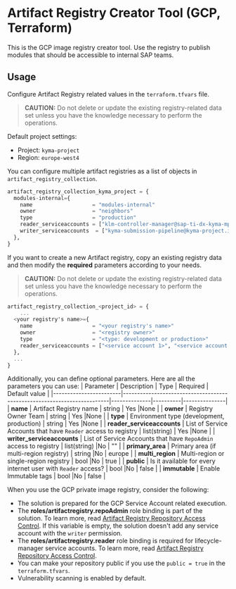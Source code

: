 # Artifact Registry Creator Tool (GCP, Terraform)

This is the GCP image registry creator tool. Use the registry to publish modules that should be accessible to internal SAP teams.

## Usage

Configure Artifact Registry related values in the `terraform.tfvars` file.

> **CAUTION:** Do not delete or update the existing registry-related data set unless you have the knowledge necessary to perform the operations.

Default project settings:

- Project: `kyma-project`
- Region: `europe-west4`

You can configure multiple artifact registries as a list of objects in `artifact_registry_collection`.

```terraform
artifact_registry_collection_kyma_project = {
  modules-internal={
    name                   = "modules-internal"
    owner                  = "neighbors"
    type                   = "production"
    reader_serviceaccounts = ["klm-controller-manager@sap-ti-dx-kyma-mps-dev.iam.gserviceaccount.com", "klm-controller-manager@sap-ti-dx-kyma-mps-stage.iam.gserviceaccount.com", "klm-controller-manager@sap-ti-dx-kyma-mps-prod.iam.gserviceaccount.com"]
    writer_serviceaccounts  = ["kyma-submission-pipeline@kyma-project.iam.gserviceaccount.com"]
  },
}
```

If you want to create a new Artifact registry, copy an existing registry data and then modify the **required** parameters according to your needs.

> **CAUTION:** Do not delete or update the existing registry-related data set unless you have the knowledge necessary to perform the operations.

```terraform
artifact_registry_collection_<project_id> = {
    ...
  <your registry's name>={
    name                   = "<your registry's name>"
    owner                  = "<registry owner>"
    type                   = "<type: development or production>"
    reader_serviceaccounts = ["<service account 1>", "<service account 2>"]
  },
  ...
}
```

Additionally, you can define optional parameters. Here are all the parameters you can use:
| Parameter | Description | Type | Required | Default value |
|------------------------|-------------------------------------------------------------------------|--------------|----------|---------------|
| **name** | Artifact Registry name | string | Yes |None |
| **owner** | Registry Owner Team | string | Yes |None |
| **type** | Environment type (development, production) | string | Yes |None |
| **reader_serviceaccounts** | List of Service Accounts that have `Reader` access to registry | list(string) | Yes |None |
| **writer_serviceaccounts** | List of Service Accounts that have `RepoAdmin` access to registry | list(string) |No | "" |
| **primary_area** | Primary area (if multi-region registry) | string |No | europe |
| **multi_region** | Multi-region or single-region registry | bool |No | true |
| **public** | Is it available for every internet user with `Reader` access? | bool |No | false |
| **immutable** | Enable Immutable tags | bool |No | false |

When you use the GCP private image registry, consider the following:

- The solution is prepared for the GCP Service Account related execution.
- The **roles/artifactregistry.repoAdmin** role binding is part of the solution. To learn more, read [Artifact Registry Repository Access Control](https://cloud.google.com/artifact-registry/docs/access-control). If this variable is empty, the solution doesn't add any service account with the `writer` permission.
- The **roles/artifactregistry.reader** role binding is required for lifecycle-manager service accounts. To learn more, read [Artifact Registry Repository Access Control](https://cloud.google.com/artifact-registry/docs/access-control).
- You can make your repository public if you use the `public = true` in the `terraform.tfvars`.
- Vulnerability scanning is enabled by default.
